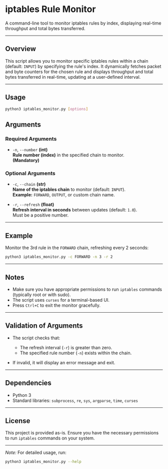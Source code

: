# iptables Rule Monitor

A command-line tool to monitor iptables rules by index, displaying real-time throughput and total bytes transferred.

---

## Overview

This script allows you to monitor specific iptables rules within a chain (default: `INPUT`) by specifying the rule's index. It dynamically fetches packet and byte counters for the chosen rule and displays throughput and total bytes transferred in real-time, updating at a user-defined interval.

---

## Usage

```bash
python3 iptables_monitor.py [options]
```

## Arguments

### Required Arguments

- `-n`, `--number` **(int)**  
  **Rule number (index)** in the specified chain to monitor.  
  **(Mandatory)**

### Optional Arguments

- `-c`, `--chain` **(str)**  
  **Name of the iptables chain** to monitor (default: `INPUT`).  
  **Example:** `FORWARD`, `OUTPUT`, or custom chain name.

- `-r`, `--refresh` **(float)**  
  **Refresh interval in seconds** between updates (default: `1.0`).  
  Must be a positive number.

---

## Example

Monitor the 3rd rule in the `FORWARD` chain, refreshing every 2 seconds:

```bash
python3 iptables_monitor.py -c FORWARD -n 3 -r 2
```

---

## Notes

- Make sure you have appropriate permissions to run `iptables` commands (typically root or with sudo).
- The script uses `curses` for a terminal-based UI.
- Press `Ctrl+C` to exit the monitor gracefully.

---

## Validation of Arguments

- The script checks that:

  - The refresh interval (`-r`) is greater than zero.
  - The specified rule number (`-n`) exists within the chain.

- If invalid, it will display an error message and exit.

---

## Dependencies

- Python 3
- Standard libraries: `subprocess`, `re`, `sys`, `argparse`, `time`, `curses`

---

## License

This project is provided as-is. Ensure you have the necessary permissions to run `iptables` commands on your system.

---

*Note:* For detailed usage, run:

```bash
python3 iptables_monitor.py --help
```
